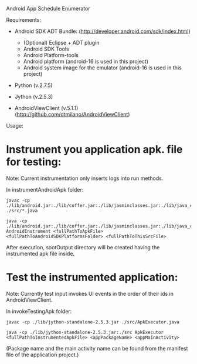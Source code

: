 Android App Schedule Enumerator


Requirements:

- Android SDK ADT Bundle:
(http://developer.android.com/sdk/index.html)
  - (Optional) Eclipse + ADT plugin
  - Android SDK Tools
  - Android Platform-tools
  - Android platform (android-16 is used in this project)
  - Android system image for the emulator (android-16 is used in this project)

- Python (v.2.7.5) 
 
- Jython (v.2.5.3)

- AndroidViewClient (v.5.1.1)
(http://github.com/dtmilano/AndroidViewClient)


Usage:

# Instrument you application apk. file for testing:
Note: Current instrumentation only inserts logs into run methods.

In instrumentAndroidApk folder:

```
javac -cp ./lib/android.jar:./lib/coffer.jar:./lib/jasminclasses.jar:./lib/java_cup.jar:./lib/JFlex.jar:./lib/pao.jar:./lib/polygot.jar:./lib/pth.jar:./lib/soot.jar:./lib/sootclasses.jar ./src/*.java

java -cp ./lib/android.jar:./lib/coffer.jar:./lib/jasminclasses.jar:./lib/java_cup.jar:./lib/JFlex.jar:./lib/pao.jar:./lib/polygot.jar:./lib/pth.jar:./lib/soot.jar:./lib/sootclasses.jar:./src AndroidInstrument <fullPathToApkFile> <fullPathToAndroidSDKPlatformsFolder> <fullPathToThisSrcFile> 
```

After execution, sootOutput directory will be created having the instrumented apk file inside.

# Test the instrumented application:
Note: Currently test input invokes UI events in the order of their ids in AndroidViewClient.

In invokeTestingApk folder:

```
javac -cp ./lib/jython-standalone-2.5.3.jar ./src/ApkExecutor.java

java -cp ./lib/jython-standalone-2.5.3.jar:./src ApkExecutor <fullPathToInstrumentedApkFile> <appPackageName> <appMainActivity>
```
(Package name and the main activity name can be found from the manifest file of the application project.)

   
   